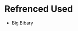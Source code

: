 <h1>Refrenced Used</h1>
<ul>
<li><a href="https://www.youtube.com/playlist?list=PL3mbwkbZ12RLfnRbL6HYEdObqzbMGu24B">Big Bibary</a></li>
</ul>
